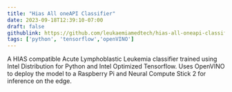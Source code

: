 ```yaml
---
title: "Hias All oneAPI Classifier"
date: 2023-09-18T12:39:10-07:00
draft: false
githublink: https://github.com/leukaemiamedtech/hias-all-oneapi-classifier
tags: ['python', 'tensorflow','openVINO']
---
```


A HIAS compatible Acute Lymphoblastic Leukemia classifier trained using Intel Distribution for Python and Intel Optimized Tensorflow. Uses OpenVINO to deploy the model to a Raspberry Pi and Neural Compute Stick 2 for inference on the edge.
